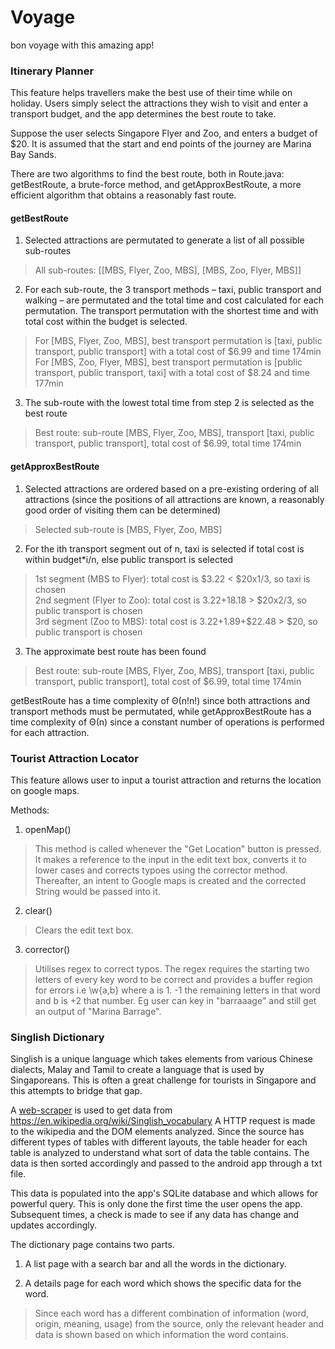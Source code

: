 # Voyage
bon voyage with this amazing app!

### Itinerary Planner
This feature helps travellers make the best use of their time while on holiday. Users simply select the attractions they wish to visit and enter a transport budget, and the app determines the best route to take.

Suppose the user selects Singapore Flyer and Zoo, and enters a budget of $20. It is assumed that the start and end points of the journey are Marina Bay Sands.

There are two algorithms to find the best route, both in Route.java: getBestRoute, a brute-force method, and getApproxBestRoute, a more efficient algorithm that obtains a reasonably fast route. 

#### getBestRoute

1. Selected attractions are permutated to generate a list of all possible sub-routes 
> All sub-routes: [[MBS, Flyer, Zoo, MBS], [MBS, Zoo, Flyer, MBS]]

2. For each sub-route, the 3 transport methods – taxi, public transport and walking – are permutated and the total time and cost calculated for each permutation. The transport permutation with the shortest time and with total cost within the budget is selected.
> For [MBS, Flyer, Zoo, MBS], best transport permutation is [taxi, public transport, public transport] with a total cost of $6.99 and time 174min  
> For [MBS, Zoo, Flyer, MBS], best transport permutation is [public transport, public transport, taxi] with a total cost of $8.24 and time 177min

3. The sub-route with the lowest total time from step 2 is selected as the best route
> Best route: sub-route [MBS, Flyer, Zoo, MBS], transport [taxi, public transport, public transport], total cost of $6.99, total time 174min

#### getApproxBestRoute

1. Selected attractions are ordered based on a pre-existing ordering of all attractions (since the positions of all attractions are known, a reasonably good order of visiting them can be determined)
> Selected sub-route is [MBS, Flyer, Zoo, MBS]

2. For the ith transport segment out of n, taxi is selected if total cost is within budget*i/n, else public transport is selected
> 1st segment (MBS to Flyer): total cost is $3.22 < $20x1/3, so taxi is chosen  
> 2nd segment (Flyer to Zoo): total cost is $3.22+$18.18 > $20x2/3, so public transport is chosen  
> 3rd segment (Zoo to MBS): total cost is $3.22+$1.89+$22.48 > $20, so public transport is chosen

3. The approximate best route has been found
> Best route: sub-route [MBS, Flyer, Zoo, MBS], transport [taxi, public transport, public transport], total cost of $6.99, total time 174min

getBestRoute has a time complexity of Θ(n!n!) since both attractions and transport methods must be permutated, while getApproxBestRoute has a time complexity of Θ(n) since a constant number of operations is performed for each attraction.

### Tourist Attraction Locator

This feature allows user to input a tourist attraction and returns the location on google maps. 

Methods:

1. openMap()
> This method is called whenever the "Get Location" button is pressed. It makes a reference to the input in the edit text box, converts it to lower cases and corrects typoes using the corrector method. Thereafter, an intent to Google maps is created and the corrected String would be passed into it.

2. clear()
> Clears the edit text box.

3. corrector()
> Utilises regex to correct typos. The regex requires the starting two letters of every key word to be correct and provides a buffer region for errors i.e \\w{a,b} where a is 1. -1 the remaining letters in that word and b is +2 that number. Eg user can key in "barraaage" and still get an output of "Marina Barrage".


### Singlish Dictionary
Singlish is a unique language which takes elements from various Chinese dialects, Malay and Tamil to create a language that is used by Singaporeans. This is often a great challenge for tourists in Singapore and this attempts to bridge that gap. 

A [web-scraper](https://github.com/bowsplinter/chisel) is used to get data from https://en.wikipedia.org/wiki/Singlish_vocabulary A HTTP request is made to the wikipedia and the DOM elements analyzed. Since the source has different types of tables with different layouts, the table header for each table is analyzed to understand what sort of data the table contains. The data is then sorted accordingly and passed to the android app through a txt file.

This data is populated into the app's SQLite database and which allows for powerful query. This is only done the first time the user opens the app. Subsequent times, a check is made to see if any data has change and updates accordingly.

The dictionary page contains two parts. 

1. A list page with a search bar and all the words in the dictionary.

2. A details page for each word which shows the specific data for the word.
> Since each word has a different combination of information (word, origin, meaning, usage) from the source, only the relevant header and data is shown based on which information the word contains.
